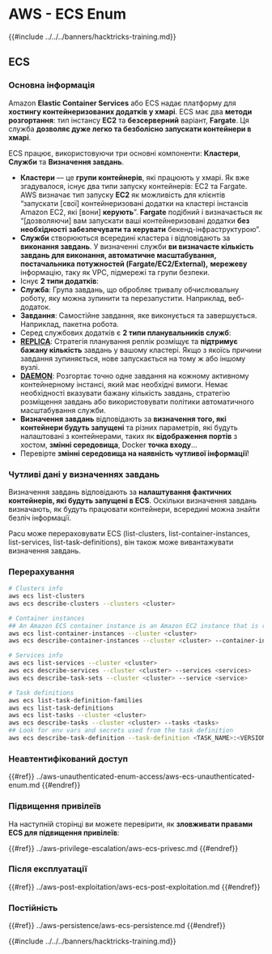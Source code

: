 # AWS - ECS Enum

{{#include ../../../banners/hacktricks-training.md}}

## ECS

### Основна інформація

Amazon **Elastic Container Services** або ECS надає платформу для **хостингу контейнеризованих додатків у хмарі**. ECS має два **методи розгортання**: тип інстансу **EC2** та **безсерверний** варіант, **Fargate**. Ця служба **дозволяє дуже легко та безболісно запускати контейнери в хмарі**.

ECS працює, використовуючи три основні компоненти: **Кластери**, **Служби** та **Визначення завдань**.

- **Кластери** — це **групи контейнерів**, які працюють у хмарі. Як вже згадувалося, існує два типи запуску контейнерів: EC2 та Fargate. AWS визначає тип запуску **EC2** як можливість для клієнтів “запускати \[свої\] контейнеризовані додатки на кластері інстансів Amazon EC2, які \[вони\] **керують**”. **Fargate** подібний і визначається як “\[дозволяючи\] вам запускати ваші контейнеризовані додатки **без необхідності забезпечувати та керувати** бекенд-інфраструктурою”.
- **Служби** створюються всередині кластера і відповідають за **виконання завдань**. У визначенні служби **ви визначаєте кількість завдань для виконання, автоматичне масштабування, постачальника потужностей (Fargate/EC2/External),** **мережеву** інформацію, таку як VPC, підмережі та групи безпеки.
- Існує **2 типи додатків**:
- **Служба**: Група завдань, що обробляє тривалу обчислювальну роботу, яку можна зупинити та перезапустити. Наприклад, веб-додаток.
- **Завдання**: Самостійне завдання, яке виконується та завершується. Наприклад, пакетна робота.
- Серед службових додатків є **2 типи планувальників служб**:
- [**REPLICA**](https://docs.aws.amazon.com/AmazonECS/latest/developerguide/ecs_services.html): Стратегія планування реплік розміщує та **підтримує бажану кількість** завдань у вашому кластері. Якщо з якоїсь причини завдання зупиняється, нове запускається на тому ж або іншому вузлі.
- [**DAEMON**](https://docs.aws.amazon.com/AmazonECS/latest/developerguide/ecs_services.html): Розгортає точно одне завдання на кожному активному контейнерному інстансі, який має необхідні вимоги. Немає необхідності вказувати бажану кількість завдань, стратегію розміщення завдань або використовувати політики автоматичного масштабування служби.
- **Визначення завдань** відповідають за **визначення того, які контейнери будуть запущені** та різних параметрів, які будуть налаштовані з контейнерами, таких як **відображення портів** з хостом, **змінні середовища**, Docker **точка входу**...
- Перевірте **змінні середовища на наявність чутливої інформації**!

### Чутливі дані у визначеннях завдань

Визначення завдань відповідають за **налаштування фактичних контейнерів, які будуть запущені в ECS**. Оскільки визначення завдань визначають, як будуть працювати контейнери, всередині можна знайти безліч інформації.

Pacu може перераховувати ECS (list-clusters, list-container-instances, list-services, list-task-definitions), він також може вивантажувати визначення завдань.

### Перерахування
```bash
# Clusters info
aws ecs list-clusters
aws ecs describe-clusters --clusters <cluster>

# Container instances
## An Amazon ECS container instance is an Amazon EC2 instance that is running the Amazon ECS container agent and has been registered into an Amazon ECS cluster.
aws ecs list-container-instances --cluster <cluster>
aws ecs describe-container-instances --cluster <cluster> --container-instances <container_instance_arn>

# Services info
aws ecs list-services --cluster <cluster>
aws ecs describe-services --cluster <cluster> --services <services>
aws ecs describe-task-sets --cluster <cluster> --service <service>

# Task definitions
aws ecs list-task-definition-families
aws ecs list-task-definitions
aws ecs list-tasks --cluster <cluster>
aws ecs describe-tasks --cluster <cluster> --tasks <tasks>
## Look for env vars and secrets used from the task definition
aws ecs describe-task-definition --task-definition <TASK_NAME>:<VERSION>
```
### Неавтентифікований доступ

{{#ref}}
../aws-unauthenticated-enum-access/aws-ecs-unauthenticated-enum.md
{{#endref}}

### Підвищення привілеїв

На наступній сторінці ви можете перевірити, як **зловживати правами ECS для підвищення привілеїв**:

{{#ref}}
../aws-privilege-escalation/aws-ecs-privesc.md
{{#endref}}

### Після експлуатації

{{#ref}}
../aws-post-exploitation/aws-ecs-post-exploitation.md
{{#endref}}

### Постійність

{{#ref}}
../aws-persistence/aws-ecs-persistence.md
{{#endref}}

{{#include ../../../banners/hacktricks-training.md}}
